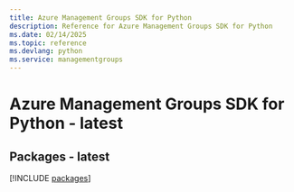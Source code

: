 ```yaml
---
title: Azure Management Groups SDK for Python
description: Reference for Azure Management Groups SDK for Python
ms.date: 02/14/2025
ms.topic: reference
ms.devlang: python
ms.service: managementgroups
---
```

# Azure Management Groups SDK for Python - latest
## Packages - latest
[!INCLUDE [packages](management-groups-index.md)]